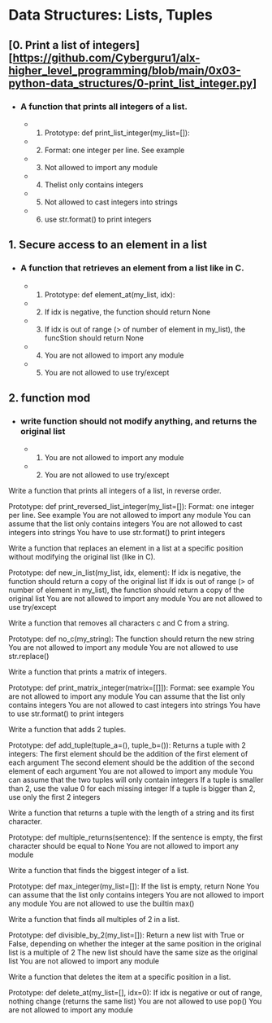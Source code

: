 # Data Structures: Lists, Tuples

## [0. Print a list of integers] [https://github.com/Cyberguru1/alx-higher_level_programming/blob/main/0x03-python-data_structures/0-print_list_integer.py]
- ###  A function that prints all integers of a list.
  - 1. Prototype: def print_list_integer(my_list=[]):
  - 2. Format: one integer per line. See example
  - 3. Not allowed to import any module
  - 4. Thelist only contains integers
  - 5. Not allowed to cast integers into strings
  - 6. use str.format() to print integers
## 1. Secure access to an element in a list
- ### A function that retrieves an element from a list like in C.
  - 1. Prototype: def element_at(my_list, idx):
  - 2. If idx is negative, the function should return None
  - 3. If idx is out of range (> of number of element in my_list), the funcStion should return None
  - 4. You are not allowed to import any module
  - 5. You are not allowed to use try/except

## 2. function mod 
- ### write function should not modify anything, and returns the original list
  - 1. You are not allowed to import any module
  - 2. You are not allowed to use try/except

Write a function that prints all integers of a list, in reverse order.

Prototype: def print_reversed_list_integer(my_list=[]):
Format: one integer per line. See example
You are not allowed to import any module
You can assume that the list only contains integers
You are not allowed to cast integers into strings
You have to use str.format() to print integers

Write a function that replaces an element in a list at a specific position without modifying the original list (like in C).

Prototype: def new_in_list(my_list, idx, element):
If idx is negative, the function should return a copy of the original list
If idx is out of range (> of number of element in my_list), the function should return a copy of the original list
You are not allowed to import any module
You are not allowed to use try/except

Write a function that removes all characters c and C from a string.

Prototype: def no_c(my_string):
The function should return the new string
You are not allowed to import any module
You are not allowed to use str.replace()

Write a function that prints a matrix of integers.

Prototype: def print_matrix_integer(matrix=[[]]):
Format: see example
You are not allowed to import any module
You can assume that the list only contains integers
You are not allowed to cast integers into strings
You have to use str.format() to print integers

Write a function that adds 2 tuples.

Prototype: def add_tuple(tuple_a=(), tuple_b=()):
Returns a tuple with 2 integers:
The first element should be the addition of the first element of each argument
The second element should be the addition of the second element of each argument
You are not allowed to import any module
You can assume that the two tuples will only contain integers
If a tuple is smaller than 2, use the value 0 for each missing integer
If a tuple is bigger than 2, use only the first 2 integers

Write a function that returns a tuple with the length of a string and its first character.

Prototype: def multiple_returns(sentence):
If the sentence is empty, the first character should be equal to None
You are not allowed to import any module


Write a function that finds the biggest integer of a list.

Prototype: def max_integer(my_list=[]):
If the list is empty, return None
You can assume that the list only contains integers
You are not allowed to import any module
You are not allowed to use the builtin max()

Write a function that finds all multiples of 2 in a list.

Prototype: def divisible_by_2(my_list=[]):
Return a new list with True or False, depending on whether the integer at the same position in the original list is a multiple of 2
The new list should have the same size as the original list
You are not allowed to import any module

Write a function that deletes the item at a specific position in a list.

Prototype: def delete_at(my_list=[], idx=0):
If idx is negative or out of range, nothing change (returns the same list)
You are not allowed to use pop()
You are not allowed to import any module
